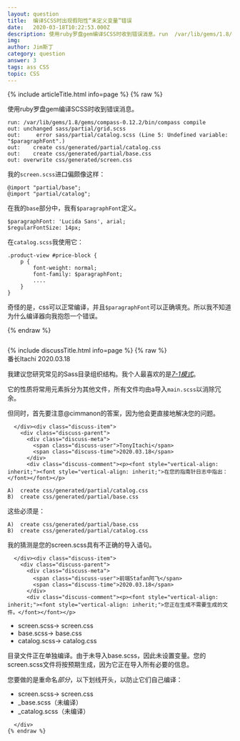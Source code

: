 ```yaml
---
layout: question
title:  编译SCSS时出现假阳性“未定义变量”错误
date:   2020-03-18T10:22:53.000Z
description: 使用ruby罗盘gem编译SCSS时收到错误消息。run  /var/lib/gems/1.8/gems/compass-0.12.2/bin/com...
img: 
author: Jim斯丁
category: question
answer: 3
tags: ass CSS
topic: CSS
---
```

<div class="article-root">
  <div class="article">
    {% include articleTitle.html info=page %}
    {% raw %}
    <div class="article-content"><p><font style="vertical-align: inherit;"><font style="vertical-align: inherit;">使用ruby罗盘gem编译SCSS时收到错误消息。</font></font></p>

<pre><code>run: /var/lib/gems/1.8/gems/compass-0.12.2/bin/compass compile<font></font>
out: unchanged sass/partial/grid.scss<font></font>
out:     error sass/partial/catalog.scss (Line 5: Undefined variable: "$paragraphFont".)<font></font>
out:    create css/generated/partial/catalog.css <font></font>
out:    create css/generated/partial/base.css <font></font>
out: overwrite css/generated/screen.css<font></font>
</code></pre>

<p><font style="vertical-align: inherit;"><font style="vertical-align: inherit;">我的</font></font><code>screen.scss</code><font style="vertical-align: inherit;"><font style="vertical-align: inherit;">进口偏颇像这样：</font></font></p>

<pre><code>@import "partial/base";<font></font>
@import "partial/catalog";<font></font>
</code></pre>

<p><font style="vertical-align: inherit;"><font style="vertical-align: inherit;">在我的</font></font><code>base</code><font style="vertical-align: inherit;"><font style="vertical-align: inherit;">部分中，我有</font></font><code>$paragraphFont</code><font style="vertical-align: inherit;"><font style="vertical-align: inherit;">定义。</font></font></p>

<pre><code>$paragraphFont: 'Lucida Sans', arial;<font></font>
$regularFontSize: 14px;<font></font>
</code></pre>

<p><font style="vertical-align: inherit;"><font style="vertical-align: inherit;">在</font></font><code>catalog.scss</code><font style="vertical-align: inherit;"><font style="vertical-align: inherit;">我使用它：</font></font></p>

<pre><code>.product-view #price-block {<font></font>
    p {<font></font>
        font-weight: normal;<font></font>
        font-family: $paragraphFont;<font></font>
        ....<font></font>
    }<font></font>
}<font></font>
</code></pre>

<p><font style="vertical-align: inherit;"><font style="vertical-align: inherit;">奇怪的是，css可以正常编译，并且</font></font><code>$paragraphFont</code><font style="vertical-align: inherit;"><font style="vertical-align: inherit;">可以正确填充。</font><font style="vertical-align: inherit;">所以我不知道为什么编译器向我抱怨一个错误。</font></font></p></div>
    {% endraw %}
  </div>
  <p style="height: 0;width:0;overflow: hidden;"> 第2144篇《编译SCSS时出现假阳性“未定义变量”错误》来自Winter(https://github.com/aiyld/aiyld.github.io)的站点</p>
  <div class="discuss-wrapper">
    {% include discussTitle.html info=page %}
    {% raw %}
    <div class="discuss-item">
        <div class="discuss-parent">
          <div class="discuss-meta">
            <span class="discuss-user">番长Itachi</span>
            <span class="discuss-time">2020.03.18</span>
          </div>
          <div class="discuss-comment"><p><font style="vertical-align: inherit;"><font style="vertical-align: inherit;">我建议您研究常见的Sass目录组织结构。</font><font style="vertical-align: inherit;">我个人最喜欢的是</font></font><a href="https://sass-guidelin.es/#the-7-1-pattern" rel="noreferrer"><em><font style="vertical-align: inherit;"><font style="vertical-align: inherit;">7-1模式</font></font></em></a><font style="vertical-align: inherit;"><font style="vertical-align: inherit;">。</font></font></p>

<p><font style="vertical-align: inherit;"><font style="vertical-align: inherit;">它的性质将常用元素拆分为其他文件，所有文件均由a导入</font></font><code>main.scss</code><font style="vertical-align: inherit;"><font style="vertical-align: inherit;">以消除冗余。</font></font></p>

<p><font style="vertical-align: inherit;"><font style="vertical-align: inherit;">但同时，首先要注意@cimmanon的答案，因为他会更直接地解决您的问题。</font></font></p></div>
        </div>
        
      </div><div class="discuss-item">
        <div class="discuss-parent">
          <div class="discuss-meta">
            <span class="discuss-user">TonyItachi</span>
            <span class="discuss-time">2020.03.18</span>
          </div>
          <div class="discuss-comment"><p><font style="vertical-align: inherit;"><font style="vertical-align: inherit;">在您的指南针日志中指出：</font></font></p>

<pre><code>A)  create css/generated/partial/catalog.css <font></font>
B)  create css/generated/partial/base.css<font></font>
</code></pre>

<p><font style="vertical-align: inherit;"><font style="vertical-align: inherit;">这些必须是： </font></font></p>

<pre><code>A)  create css/generated/partial/base.css<font></font>
B)  create css/generated/partial/catalog.css <font></font>
</code></pre>

<p><font style="vertical-align: inherit;"><font style="vertical-align: inherit;">我的猜测是您的screen.scss具有不正确的导入语句。</font></font></p></div>
        </div>
        
      </div><div class="discuss-item">
        <div class="discuss-parent">
          <div class="discuss-meta">
            <span class="discuss-user">前端Stafan阿飞</span>
            <span class="discuss-time">2020.03.18</span>
          </div>
          <div class="discuss-comment"><p><font style="vertical-align: inherit;"><font style="vertical-align: inherit;">您正在生成不需要生成的文件。</font></font></p>

<ul>
<li><font style="vertical-align: inherit;"><font style="vertical-align: inherit;">screen.scss-&gt; screen.css</font></font></li>
<li><font style="vertical-align: inherit;"><font style="vertical-align: inherit;">base.scss-&gt; base.css</font></font></li>
<li><font style="vertical-align: inherit;"><font style="vertical-align: inherit;">catalog.scss-&gt; catalog.css</font></font></li>
</ul>

<p><font style="vertical-align: inherit;"><font style="vertical-align: inherit;">目录文件正在单独编译。</font><font style="vertical-align: inherit;">由于未导入base.scss，因此未设置变量。</font><font style="vertical-align: inherit;">您的screen.scss文件将按预期生成，因为它正在导入所有必要的信息。</font></font></p>

<p><font style="vertical-align: inherit;"><font style="vertical-align: inherit;">您要做的是重命名</font></font><em><font style="vertical-align: inherit;"><font style="vertical-align: inherit;">部分</font></font></em><font style="vertical-align: inherit;"><font style="vertical-align: inherit;">，以下划线开头，以防止它们自己编译：</font></font></p>

<ul>
<li><font style="vertical-align: inherit;"><font style="vertical-align: inherit;">screen.scss-&gt; screen.css</font></font></li>
<li><font style="vertical-align: inherit;"><font style="vertical-align: inherit;">_base.scss（未编译）</font></font></li>
<li><font style="vertical-align: inherit;"><font style="vertical-align: inherit;">_catalog.scss（未编译）</font></font></li>
</ul></div>
        </div>
        
      </div>
    {% endraw %}
  </div>
<div>
